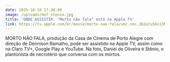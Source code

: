 ```yaml
---
date: 2025-10-18 17:30:00
image: /uploads/mnf-stenio.jpg
title: 'ONDE ASSISTIR: "Morto não fala" está na Apple TV'
link: https://tv.apple.com/br/movie/morto-nao-fala/umc.cmc.3b2utu56x13h5nvz87bl50ewj?action=play
---
```

MORTO NÃO FALA, produção da Casa de Cinema de Porto Alegre com direção de Dennison Ramalho, pode ser assistido na Apple TV, assim como na Claro TV+, Google Play e YouTube. Na foto, Daniel de Oliveira é Stênio, o plantonista de necrotério que conversa com os mortos.
